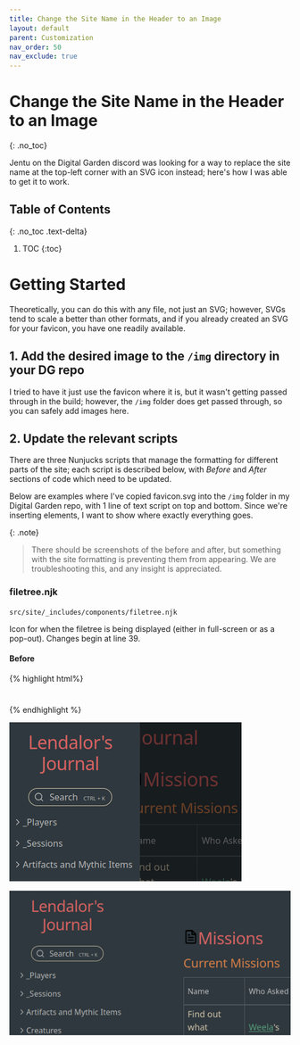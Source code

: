 ```yaml
---
title: Change the Site Name in the Header to an Image
layout: default
parent: Customization
nav_order: 50
nav_exclude: true
---
```


# Change the Site Name in the Header to an Image
{: .no_toc}

Jentu on the Digital Garden discord was looking for a way to replace the site name at the top-left corner with an SVG icon instead; here's how I was able to get it to work.


## Table of Contents
{: .no_toc .text-delta}
1. TOC
{:toc}

# Getting Started

Theoretically, you can do this with any file, not just an SVG; however, SVGs tend to scale a better than other formats, and if you already created an SVG for your favicon, you have one readily available.

## 1. Add the desired image to the `/img` directory in your DG repo

I tried to have it just use the favicon where it is, but it wasn't getting passed through in the build; however, the `/img` folder does get passed through, so you can safely add images here.

## 2. Update the relevant scripts

There are three Nunjucks scripts that manage the formatting for different parts of the site; each script is described below, with *Before* and *After*  sections of code which need to be updated.

Below are examples where I've copied favicon.svg into the `/img` folder in my Digital Garden repo, with 1 line of text script on top and bottom. Since we're inserting elements, I want to show where exactly everything goes. 

{: .note}
> There should be screenshots of the before and after, but something with the site formatting is preventing them from appearing. We are troubleshooting this, and any insight is appreciated.

### filetree.njk

`src/site/_includes/components/filetree.njk`

Icon for when the filetree is being displayed (either in full-screen or as a pop-out). Changes begin at line 39.

#### Before

{% highlight  html%}
 <a href="/" style="text-decoration: none;">
	   <h1 style="text-align:center;"></h1>
 </a>
{% endhighlight %}

![](assets/images/cbfdbdeb471b7eb3a7382ce6b42e8256.png)

![](assets/images/45f4fa3f2b7d7bd3a2aae6318b73411c.png)
